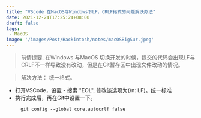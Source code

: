 ```yaml
---
title: "VScode 在MacOS与Windows下LF，CRLF格式的问题解决办法"
date: 2021-12-24T17:25:24+08:00
draft: false
tags:
 - MacOS
image: '/images/Post/Hackintosh/notes/macOSBigSur.jpeg'
---
```

> 前情提要, 在Windows 与MacOS 切换开发的时候，提交的代码会出现LF与CRLF不一样导致没有改动，但是在Git暂存区中出现文件改动的情况。
<!--more-->

> 解决方法： 统一格式。
- 打开VSCode，设置 - 搜索 "EOL", 修改该选项为(\n: LF)。统一标准
- 执行完成后，再在Git中设置一下。
  ```
    git config --global core.autocrlf false
  ```
